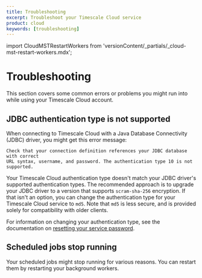 ```yaml
---
title: Troubleshooting
excerpt: Troubleshoot your Timescale Cloud service
product: cloud
keywords: [troubleshooting]
---
```


import CloudMSTRestartWorkers from 'versionContent/_partials/_cloud-mst-restart-workers.mdx';

# Troubleshooting

This section covers some common errors or problems you might run into while
using your Timescale Cloud account.

## JDBC authentication type is not supported

When connecting to Timescale Cloud with a Java Database Connectivity (JDBC)
driver, you might get this error message:

```text
Check that your connection definition references your JDBC database with correct
URL syntax, username, and password. The authentication type 10 is not supported.
```

Your Timescale Cloud authentication type doesn't match your JDBC driver's
supported authentication types. The recommended approach is to upgrade your JDBC
driver to a version that supports `scram-sha-256` encryption. If that isn't an
option, you can change the authentication type for your Timescale Cloud service
to `md5`. Note that `md5` is less secure, and is provided solely for
compatibility with older clients.

For information on changing your authentication type, see the documentation on
[resetting your service password][password-reset].

## Scheduled jobs stop running

Your scheduled jobs might stop running for various reasons. You can restart them
by restarting your background workers.

<CloudMSTRestartWorkers />

[password-reset]: /cloud/:currentVersion:/service-operations/general/#reset-service-password
